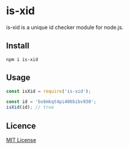 # is-xid
is-xid is a unique id checker module for node.js.

## Install
```
npm i is-xid
```

## Usage
```js
const isXid = require('is-xid');

const id = 'bs6mkqt4pi406bibv930';
isXid(id); // true
```

## Licence
[MIT License](https://github.com/joffreyverd/is-xid/blob/master/LICENSE)
